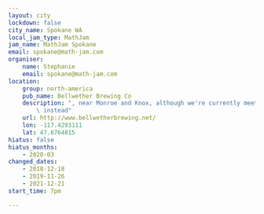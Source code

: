 ```yaml
---
layout: city
lockdown: false
city_name: Spokane WA
local_jam_type: MathJam
jam_name: MathJam Spokane
email: spokane@math-jam.com
organiser:
    name: Stephanie
    email: spokane@math-jam.com
location:
    group: north-america
    pub_name: Bellwether Brewing Co
    description: ", near Monroe and Knox, although we're currently meeting on Zoom\
        \ instead"
    url: http://www.bellwetherbrewing.net/
    lon: -117.4293111
    lat: 47.6764815
hiatus: false
hiatus_months:
    - 2020-03
changed_dates:
    - 2018-12-18
    - 2019-11-26
    - 2021-12-21
start_time: 7pm

---
```


